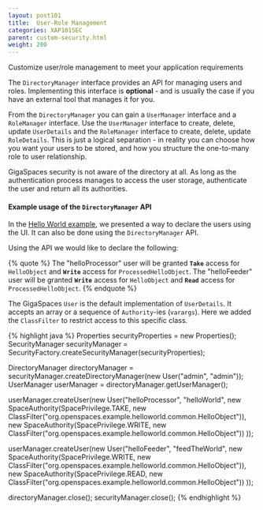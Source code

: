 ```yaml
---
layout: post101
title:  User-Role Management
categories: XAP101SEC
parent: custom-security.html
weight: 200
---
```


Customize user/role management to meet your application requirements

The `DirectoryManager` interface provides an API for managing users and roles. Implementing this interface is **optional** - and is usually the case if you have an external tool that manages it for you.

From the `DirectoryManager` you can gain a `UserManager` interface and a `RoleManager` interface. Use the `UserManager` interface to create, delete, update `UserDetails` and the `RoleManager` interface to create, delete, update `RoleDetails`. This is just a logical separation - in reality you can choose how you want your users to be stored, and how you structure the one-to-many role to user relationship.

GigaSpaces security is not aware of the directory at all. As long as the authentication process manages to access the user storage, authenticate the user and return all its authorities.

#### Example usage of the `DirectoryManager` API

In the [Hello World example](./securing-the-helloworld-example.html), we presented a way to declare the users using the UI. It can also be done using the `DirectoryManager` API.

Using the API we would like to declare the following:

{% quote %}
The "helloProcessor" user will be granted **`Take`** access for `HelloObject` and **`Write`** access for `ProcessedHelloObject`.
The "helloFeeder" user will be granted **`Write`** access for `HelloObject` and **`Read`** access for `ProcessedHelloObject`.
{% endquote %}

The GigaSpaces `User` is the default implementation of `UserDetails`. It accepts an array or a sequence of `Authority`-ies (`varargs`). Here we added the `ClassFilter` to restrict access to this specific class.

{% highlight java %}
Properties securityProperties = new Properties();
SecurityManager securityManager = SecurityFactory.createSecurityManager(securityProperties);

DirectoryManager directoryManager = securityManager.createDirectoryManager(new User("admin", "admin"));
UserManager userManager = directoryManager.getUserManager();

userManager.createUser(new User("helloProcessor", "helloWorld",
        new SpaceAuthority(SpacePrivilege.TAKE, new ClassFilter("org.openspaces.example.helloworld.common.HelloObject")),
        new SpaceAuthority(SpacePrivilege.WRITE, new ClassFilter("org.openspaces.example.helloworld.common.HelloObject"))
));

userManager.createUser(new User("helloFeeder", "feedTheWorld",
        new SpaceAuthority(SpacePrivilege.WRITE, new ClassFilter("org.openspaces.example.helloworld.common.HelloObject")),
        new SpaceAuthority(SpacePrivilege.READ, new ClassFilter("org.openspaces.example.helloworld.common.HelloObject"))
));

directoryManager.close();
securityManager.close();
{% endhighlight %}
